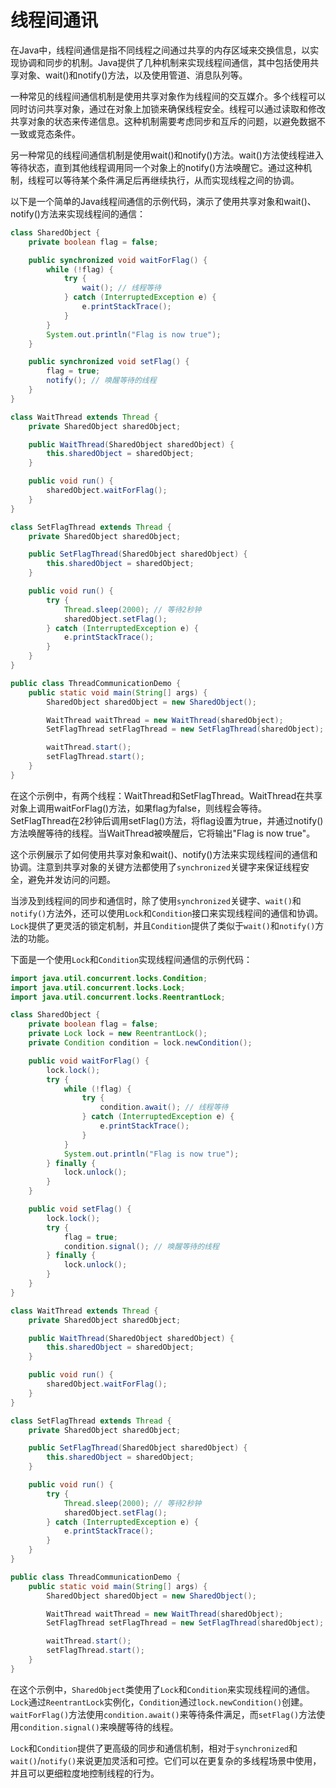 # 线程间通讯

在Java中，线程间通信是指不同线程之间通过共享的内存区域来交换信息，以实现协调和同步的机制。Java提供了几种机制来实现线程间通信，其中包括使用共享对象、wait()和notify()方法，以及使用管道、消息队列等。

一种常见的线程间通信机制是使用共享对象作为线程间的交互媒介。多个线程可以同时访问共享对象，通过在对象上加锁来确保线程安全。线程可以通过读取和修改共享对象的状态来传递信息。这种机制需要考虑同步和互斥的问题，以避免数据不一致或竞态条件。

另一种常见的线程间通信机制是使用wait()和notify()方法。wait()方法使线程进入等待状态，直到其他线程调用同一个对象上的notify()方法唤醒它。通过这种机制，线程可以等待某个条件满足后再继续执行，从而实现线程之间的协调。

以下是一个简单的Java线程间通信的示例代码，演示了使用共享对象和wait()、notify()方法来实现线程间的通信：

```java
class SharedObject {
    private boolean flag = false;

    public synchronized void waitForFlag() {
        while (!flag) {
            try {
                wait(); // 线程等待
            } catch (InterruptedException e) {
                e.printStackTrace();
            }
        }
        System.out.println("Flag is now true");
    }

    public synchronized void setFlag() {
        flag = true;
        notify(); // 唤醒等待的线程
    }
}

class WaitThread extends Thread {
    private SharedObject sharedObject;

    public WaitThread(SharedObject sharedObject) {
        this.sharedObject = sharedObject;
    }

    public void run() {
        sharedObject.waitForFlag();
    }
}

class SetFlagThread extends Thread {
    private SharedObject sharedObject;

    public SetFlagThread(SharedObject sharedObject) {
        this.sharedObject = sharedObject;
    }

    public void run() {
        try {
            Thread.sleep(2000); // 等待2秒钟
            sharedObject.setFlag();
        } catch (InterruptedException e) {
            e.printStackTrace();
        }
    }
}

public class ThreadCommunicationDemo {
    public static void main(String[] args) {
        SharedObject sharedObject = new SharedObject();

        WaitThread waitThread = new WaitThread(sharedObject);
        SetFlagThread setFlagThread = new SetFlagThread(sharedObject);

        waitThread.start();
        setFlagThread.start();
    }
}
```

在这个示例中，有两个线程：WaitThread和SetFlagThread。WaitThread在共享对象上调用waitForFlag()方法，如果flag为false，则线程会等待。SetFlagThread在2秒钟后调用setFlag()方法，将flag设置为true，并通过notify()方法唤醒等待的线程。当WaitThread被唤醒后，它将输出"Flag is now true"。

这个示例展示了如何使用共享对象和wait()、notify()方法来实现线程间的通信和协调。注意到共享对象的关键方法都使用了`synchronized`关键字来保证线程安全，避免并发访问的问题。

当涉及到线程间的同步和通信时，除了使用`synchronized`关键字、`wait()`和`notify()`方法外，还可以使用`Lock`和`Condition`接口来实现线程间的通信和协调。`Lock`提供了更灵活的锁定机制，并且`Condition`提供了类似于`wait()`和`notify()`方法的功能。

下面是一个使用`Lock`和`Condition`实现线程间通信的示例代码：

```java
import java.util.concurrent.locks.Condition;
import java.util.concurrent.locks.Lock;
import java.util.concurrent.locks.ReentrantLock;

class SharedObject {
    private boolean flag = false;
    private Lock lock = new ReentrantLock();
    private Condition condition = lock.newCondition();

    public void waitForFlag() {
        lock.lock();
        try {
            while (!flag) {
                try {
                    condition.await(); // 线程等待
                } catch (InterruptedException e) {
                    e.printStackTrace();
                }
            }
            System.out.println("Flag is now true");
        } finally {
            lock.unlock();
        }
    }

    public void setFlag() {
        lock.lock();
        try {
            flag = true;
            condition.signal(); // 唤醒等待的线程
        } finally {
            lock.unlock();
        }
    }
}

class WaitThread extends Thread {
    private SharedObject sharedObject;

    public WaitThread(SharedObject sharedObject) {
        this.sharedObject = sharedObject;
    }

    public void run() {
        sharedObject.waitForFlag();
    }
}

class SetFlagThread extends Thread {
    private SharedObject sharedObject;

    public SetFlagThread(SharedObject sharedObject) {
        this.sharedObject = sharedObject;
    }

    public void run() {
        try {
            Thread.sleep(2000); // 等待2秒钟
            sharedObject.setFlag();
        } catch (InterruptedException e) {
            e.printStackTrace();
        }
    }
}

public class ThreadCommunicationDemo {
    public static void main(String[] args) {
        SharedObject sharedObject = new SharedObject();

        WaitThread waitThread = new WaitThread(sharedObject);
        SetFlagThread setFlagThread = new SetFlagThread(sharedObject);

        waitThread.start();
        setFlagThread.start();
    }
}
```

在这个示例中，`SharedObject`类使用了`Lock`和`Condition`来实现线程间的通信。`Lock`通过`ReentrantLock`实例化，`Condition`通过`lock.newCondition()`创建。`waitForFlag()`方法使用`condition.await()`来等待条件满足，而`setFlag()`方法使用`condition.signal()`来唤醒等待的线程。

`Lock`和`Condition`提供了更高级的同步和通信机制，相对于`synchronized`和`wait()`/`notify()`来说更加灵活和可控。它们可以在更复杂的多线程场景中使用，并且可以更细粒度地控制线程的行为。
